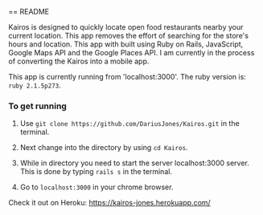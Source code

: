== README

Kairos is designed to quickly locate open food restaurants nearby your current location. This app removes the effort of searching for the store's hours and location. This app with built using Ruby on Rails, JavaScript, Google Maps API and the Google Places API. I am currently in the process of converting the Kairos into a mobile app.


This app is currently running from 'localhost:3000'.
The ruby version is: ``ruby 2.1.5p273``.

### To get running

1. Use `git clone https://github.com/DariusJones/Kairos.git` in the terminal. 

2. Next change into the directory by using `cd Kairos`.

3. While in directory you need to start the server localhost:3000 server. This is done by typing `rails s` in the terminal.

4. Go to `localhost:3000` in your chrome browser. 

Check it out on Heroku: https://kairos-jones.herokuapp.com/



